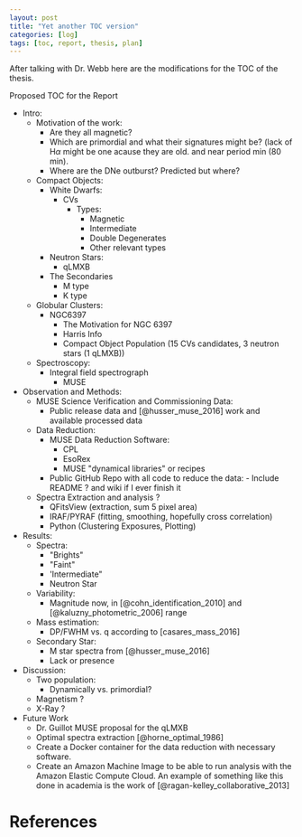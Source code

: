 ```yaml
---
layout: post
title: "Yet another TOC version"
categories: [log]
tags: [toc, report, thesis, plan]
---
```


After talking with Dr. Webb here are the modifications for the TOC of the thesis. 

Proposed TOC for the Report

- Intro:
    - Motivation of the work:
        - Are they all magnetic?
        - Which are primordial and what their signatures might be? (lack of H$\alpha$ might be one acause they are old. and near period min (80 min). 
        - Where are the DNe outburst? Predicted but where?
    - Compact Objects:
        - White Dwarfs:
            - CVs
                - Types:
                    - Magnetic
                    - Intermediate
                    - Double Degenerates
                    - Other relevant types
        - Neutron Stars:
            - qLMXB
        - The Secondaries
            - M type
            - K type
    - Globular Clusters:
        - NGC6397
            - The Motivation for NGC 6397 
            - Harris Info
            - Compact Object Population (15 CVs candidates, 3 neutron stars (1 qLMXB))
    - Spectroscopy:
        - Integral field spectrograph
            - MUSE
- Observation and Methods:
    - MUSE Science Verification and Commissioning Data:
        - Public release data and [@husser_muse_2016]  work and available processed data
    - Data Reduction:
        - MUSE Data Reduction Software:
            - CPL
            - EsoRex
            - MUSE "dynamical libraries" or recipes
        - Public GitHub Repo with all code to reduce the data:
               - Include README ? and wiki if I ever finish it
    - Spectra Extraction and analysis ?
        - QFitsView (extraction, sum 5 pixel area)
        - IRAF/PYRAF (fitting, smoothing, hopefully cross correlation)
        - Python (Clustering Exposures, Plotting)
- Results:
    - Spectra:
        - "Brights"
        - "Faint"
        - 'Intermediate"
        - Neutron Star
    - Variability:
        - Magnitude now, in [@cohn_identification_2010] and [@kaluzny_photometric_2006] range
    - Mass estimation:
        - DP/FWHM vs. q according to [casares_mass_2016]
    - Secondary Star:
        - M star spectra from [@husser_muse_2016]
        - Lack or presence
- Discussion:
    - Two population:
        - Dynamically vs. primordial?
    - Magnetism ?
    - X-Ray ?
- Future Work
    - Dr. Guillot MUSE proposal for the qLMXB
    - Optimal spectra extraction [@horne_optimal_1986]
    - Create a Docker container for the data reduction with necessary software. 
    - Create an Amazon Machine Image to be able to run analysis with the Amazon Elastic Compute Cloud. An example of something like this done in academia is the work of [@ragan-kelley_collaborative_2013]

# References
